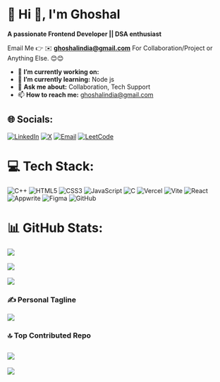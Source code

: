 # 💫 Hi 👋, I'm Ghoshal
**A passionate Frontend Developer || DSA enthusiast**

Email Me 👉 ✉️ **ghoshalindia@gmail.com** For Collaboration/Project or Anything Else. 😊😊

- 🔭 **I’m currently working on:** 
- 🌱 **I’m currently learning:** Node js
- 💬 **Ask me about:** Collaboration, Tech Support
- 📫 **How to reach me:** ghoshalindia@gmail.com

## 🌐 Socials:
[![LinkedIn](https://img.shields.io/badge/LinkedIn-%230077B5.svg?style=for-the-badge&logo=linkedin&logoColor=white&logoWidth=40)](https://linkedin.com/in/ghoshalsingh) 
[![X](https://img.shields.io/badge/X-black.svg?style=for-the-badge&logo=X&logoColor=white&logoWidth=40)](https://x.com/@ghoshalindia) 
[![Email](https://img.shields.io/badge/Email-D14836.svg?style=for-the-badge&logo=gmail&logoColor=white&logoWidth=40)](mailto:ghoshalindia@gmail.com) 
[![LeetCode](https://img.shields.io/badge/LeetCode-%23FFA116.svg?style=for-the-badge&logo=leetcode&logoColor=white&logoWidth=40)](https://leetcode.com/u/F_CSE_32/)


<!-- Snake Game Repo View -->

<!-- <div align="center">
  <img src="https://profile-readme-generator.com/assets/snake.svg" alt="Snake animation" />
</div> -->

# 💻 Tech Stack:
![C++](https://img.shields.io/badge/c++-%2300599C.svg?style=for-the-badge&logo=c%2B%2B&logoColor=white&logoWidth=40) 
![HTML5](https://img.shields.io/badge/html5-%23E34F26.svg?style=for-the-badge&logo=html5&logoColor=white&logoWidth=40) 
![CSS3](https://img.shields.io/badge/css3-%231572B6.svg?style=for-the-badge&logo=css3&logoColor=white&logoWidth=40) 
![JavaScript](https://img.shields.io/badge/javascript-%23323330.svg?style=for-the-badge&logo=javascript&logoColor=%23F7DF1E&logoWidth=40) 
![C](https://img.shields.io/badge/c-%2300599C.svg?style=for-the-badge&logo=c&logoColor=white&logoWidth=40) 
![Vercel](https://img.shields.io/badge/vercel-%23000000.svg?style=for-the-badge&logo=vercel&logoColor=white&logoWidth=40) 
![Vite](https://img.shields.io/badge/vite-%23646CFF.svg?style=for-the-badge&logo=vite&logoColor=white&logoWidth=40) 
![React](https://img.shields.io/badge/react-%2320232a.svg?style=for-the-badge&logo=react&logoColor=%2361DAFB&logoWidth=40) 
![Appwrite](https://img.shields.io/badge/Appwrite-%23FD366E.svg?style=for-the-badge&logo=appwrite&logoColor=white&logoWidth=40) 
![Figma](https://img.shields.io/badge/figma-%23F24E1E.svg?style=for-the-badge&logo=figma&logoColor=white&logoWidth=40) 
![GitHub](https://img.shields.io/badge/github-%23121011.svg?style=for-the-badge&logo=github&logoColor=white&logoWidth=40)



# 📊 GitHub Stats:
![](https://github-readme-stats.vercel.app/api?username=Ghoshal12345&theme=dark&hide_border=false&include_all_commits=true&count_private=false)<br/><br/>
![](https://nirzak-streak-stats.vercel.app/?user=Ghoshal12345&theme=dark&hide_border=false)<br/><br/>
![](https://github-readme-stats.vercel.app/api/top-langs/?username=Ghoshal12345&theme=dark&hide_border=false&include_all_commits=true&count_private=false&layout=compact)

### ✍️ Personal Tagline
![](https://quotes-github-readme.vercel.app/api?quote=Coding,%20debugging,%20improving%20—%20the%20journey%20never%20stops.&theme=dark&type=horizontal)
### 🔝 Top Contributed Repo
![](https://github-contributor-stats.vercel.app/api?username=Ghoshal12345&limit=5&theme=dark&combine_all_yearly_contributions=true)
---
[![](https://visitcount.itsvg.in/api?id=Ghoshal12345&icon=0&color=0)](https://visitcount.itsvg.in)
